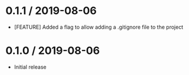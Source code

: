 0.1.1 / 2019-08-06
==================
* [FEATURE] Added a flag to allow adding a .gitignore file to the project

0.1.0 / 2019-08-06
==================
- Initial release